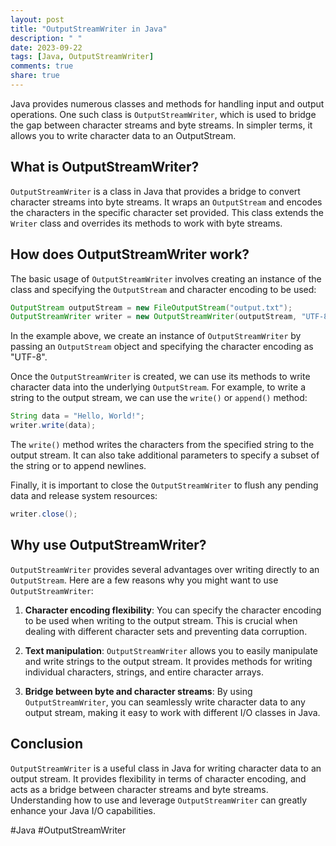 ```yaml
---
layout: post
title: "OutputStreamWriter in Java"
description: " "
date: 2023-09-22
tags: [Java, OutputStreamWriter]
comments: true
share: true
---
```


Java provides numerous classes and methods for handling input and output operations. One such class is `OutputStreamWriter`, which is used to bridge the gap between character streams and byte streams. In simpler terms, it allows you to write character data to an OutputStream.

## What is OutputStreamWriter?

`OutputStreamWriter` is a class in Java that provides a bridge to convert character streams into byte streams. It wraps an `OutputStream` and encodes the characters in the specific character set provided. This class extends the `Writer` class and overrides its methods to work with byte streams.

## How does OutputStreamWriter work?

The basic usage of `OutputStreamWriter` involves creating an instance of the class and specifying the `OutputStream` and character encoding to be used:

```java
OutputStream outputStream = new FileOutputStream("output.txt");
OutputStreamWriter writer = new OutputStreamWriter(outputStream, "UTF-8");
```

In the example above, we create an instance of `OutputStreamWriter` by passing an `OutputStream` object and specifying the character encoding as "UTF-8".

Once the `OutputStreamWriter` is created, we can use its methods to write character data into the underlying `OutputStream`. For example, to write a string to the output stream, we can use the `write()` or `append()` method:

```java
String data = "Hello, World!";
writer.write(data);
```

The `write()` method writes the characters from the specified string to the output stream. It can also take additional parameters to specify a subset of the string or to append newlines.

Finally, it is important to close the `OutputStreamWriter` to flush any pending data and release system resources:

```java
writer.close();
```

## Why use OutputStreamWriter?

`OutputStreamWriter` provides several advantages over writing directly to an `OutputStream`. Here are a few reasons why you might want to use `OutputStreamWriter`:

1. **Character encoding flexibility**: You can specify the character encoding to be used when writing to the output stream. This is crucial when dealing with different character sets and preventing data corruption.

2. **Text manipulation**: `OutputStreamWriter` allows you to easily manipulate and write strings to the output stream. It provides methods for writing individual characters, strings, and entire character arrays.

3. **Bridge between byte and character streams**: By using `OutputStreamWriter`, you can seamlessly write character data to any output stream, making it easy to work with different I/O classes in Java.

## Conclusion

`OutputStreamWriter` is a useful class in Java for writing character data to an output stream. It provides flexibility in terms of character encoding, and acts as a bridge between character streams and byte streams. Understanding how to use and leverage `OutputStreamWriter` can greatly enhance your Java I/O capabilities.

#Java #OutputStreamWriter